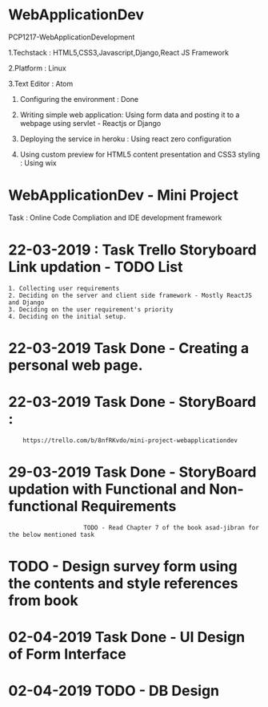 # WebApplicationDev
PCP1217-WebApplicationDevelopment

1.Techstack : HTML5,CSS3,Javascript,Django,React JS Framework

2.Platform : Linux

3.Text Editor : Atom

1. Configuring the environment : Done

2. Writing simple web application: Using form data and posting it to a webpage using servlet - Reactjs or Django

3. Deploying the service in heroku : Using react zero configuration

4. Using custom preview for HTML5 content presentation and CSS3 styling : Using wix

# WebApplicationDev - Mini Project 

Task : Online Code Compliation and IDE development framework


# 22-03-2019 : Task Trello Storyboard Link updation - TODO List

    1. Collecting user requirements
    2. Deciding on the server and client side framework - Mostly ReactJS and Django
    3. Deciding on the user requirement's priority 
    4. Deciding on the initial setup.


# 22-03-2019 Task Done - Creating a personal web page.

# 22-03-2019 Task Done - StoryBoard : 

        https://trello.com/b/8nfRKvdo/mini-project-webapplicationdev
        
# 29-03-2019 Task Done - StoryBoard updation with Functional and Non-functional Requirements
 
                         TODO - Read Chapter 7 of the book asad-jibran for the below mentioned task
            
# TODO - Design survey form using the contents and style references from book 

# 02-04-2019 Task Done - UI Design of Form Interface

# 02-04-2019 TODO - DB Design
                         
